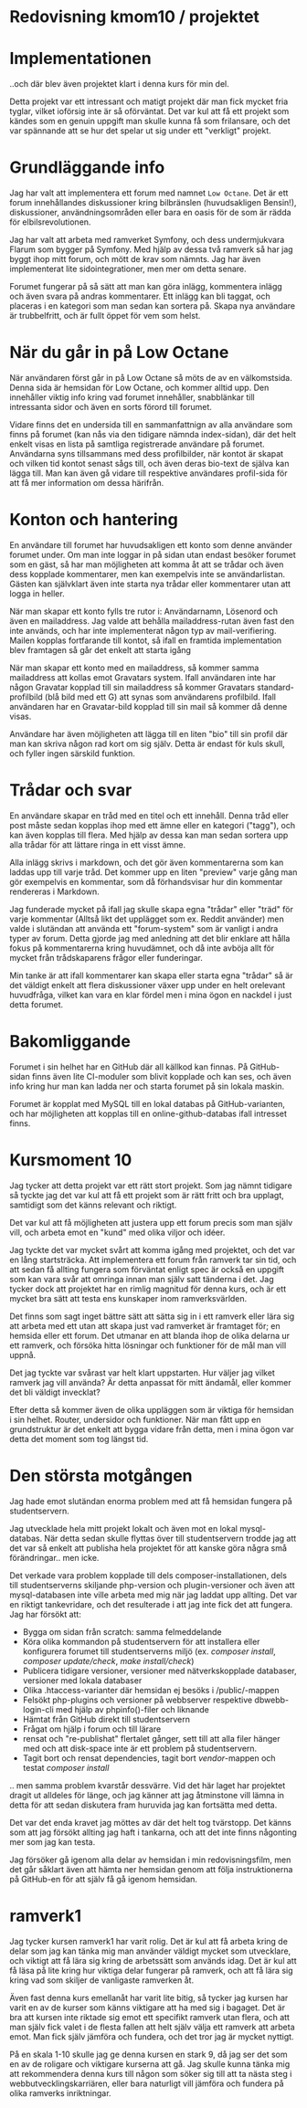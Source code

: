 ---
---
Redovisning kmom10 / projektet
=========================

# Implementationen

..och där blev även projektet klart i denna kurs för min del.

Detta projekt var ett intressant och matigt projekt där man fick mycket fria tyglar, vilket ioförsig inte är så oförväntat. Det var kul att få ett projekt som kändes som en genuin uppgift man skulle kunna få som frilansare, och det var spännande att se hur det spelar ut sig under ett "verkligt" projekt.

# Grundläggande info

Jag har valt att implementera ett forum med namnet `Low Octane`. Det är ett forum innehållandes diskussioner kring bilbränslen (huvudsakligen Bensin!), diskussioner, användningsområden eller bara en oasis för de som är rädda för elbilsrevolutionen.

Jag har valt att arbeta med ramverket Symfony, och dess undermjukvara Flarum som bygger på Symfony. Med hjälp av dessa två ramverk så har jag byggt ihop mitt forum, och mött de krav som nämnts. Jag har även implementerat lite sidointegrationer, men mer om detta senare.

Forumet fungerar på så sätt att man kan göra inlägg, kommentera inlägg och även svara på andras kommentarer. Ett inlägg kan bli taggat, och placeras i en kategori som man sedan kan sortera på. Skapa nya användare är trubbelfritt, och är fullt öppet för vem som helst.

# När du går in på Low Octane

När användaren först går in på Low Octane så möts de av en välkomstsida. Denna sida är hemsidan för Low Octane, och kommer alltid upp. Den innehåller viktig info kring vad forumet innehåller, snabblänkar till intressanta sidor och även en sorts förord till forumet.

Vidare finns det en undersida till en sammanfattnign av alla användare som finns på forumet (kan nås via den tidigare nämnda index-sidan), där det helt enkelt visas en lista på samtliga registrerade användare på forumet. Användarna syns tillsammans med dess profilbilder, när kontot är skapat och vilken tid kontot senast sågs till, och även deras bio-text de själva kan lägga till. Man kan även gå vidare till respektive användares profil-sida för att få mer information om dessa härifrån.

# Konton och hantering

En användare till forumet har huvudsakligen ett konto som denne använder forumet under. Om man inte loggar in på sidan utan endast besöker forumet som en gäst, så har man möjligheten att komma åt att se trådar och även dess kopplade kommentarer, men kan exempelvis inte se användarlistan. Gästen kan självklart även inte starta nya trådar eller kommentarer utan att logga in heller.

När man skapar ett konto fylls tre rutor i: Användarnamn, Lösenord och även en mailaddress. Jag valde att behålla mailaddress-rutan även fast den inte används, och har inte implementerat någon typ av mail-verifiering. Mailen kopplas fortfarande till kontot, så ifall en framtida implementation blev framtagen så går det enkelt att starta igång

När man skapar ett konto med en mailaddress, så kommer samma mailaddress att kollas emot Gravatars system. Ifall användaren inte har någon Gravatar kopplad till sin mailaddress så kommer Gravatars standard-profilbild (blå bild med ett G) att synas som användarens profilbild. Ifall användaren har en Gravatar-bild kopplad till sin mail så kommer då denne visas.

Användare har även möjligheten att lägga till en liten "bio" till sin profil där man kan skriva någon rad kort om sig själv. Detta är endast för kuls skull, och fyller ingen särskild funktion.

# Trådar och svar
En användare skapar en tråd med en titel och ett innehåll. Denna tråd eller post måste sedan kopplas ihop med ett ämne eller en kategori ("tagg"), och kan även kopplas till flera. Med hjälp av dessa kan man sedan sortera upp alla trådar för att lättare ringa in ett visst ämne.

Alla inlägg skrivs i markdown, och det gör även kommentarerna som kan laddas upp till varje tråd. Det kommer upp en liten "preview" varje gång man gör exempelvis en kommentar, som då förhandsvisar hur din kommentar rendereras i Markdown.

Jag funderade mycket på ifall jag skulle skapa egna "trådar" eller "träd" för varje kommentar (Alltså likt det upplägget som ex. Reddit använder) men valde i slutändan att använda ett "forum-system" som är vanligt i andra typer av forum. Detta gjorde jag med anledning att det blir enklare att hålla fokus på kommentarerna kring huvudämnet, och då inte avböja allt för mycket från trådskaparens frågor eller funderingar.

Min tanke är att ifall kommentarer kan skapa eller starta egna "trådar" så är det väldigt enkelt att flera diskussioner växer upp under en helt orelevant huvudfråga, vilket kan vara en klar fördel men i mina ögon en nackdel i just detta forumet.

# Bakomliggande

Forumet i sin helhet har en GitHub där all källkod kan finnas. På GitHub-sidan finns även lite CI-moduler som blivit kopplade och kan ses, och även info kring hur man kan ladda ner och starta forumet på sin lokala maskin.

Forumet är kopplat med MySQL till en lokal databas på GitHub-varianten, och har möjligheten att kopplas till en online-github-databas ifall intresset finns.

# Kursmoment 10

Jag tycker att detta projekt var ett rätt stort projekt. Som jag nämnt tidigare så tyckte jag det var kul att få ett projekt som är rätt fritt och bra upplagt, samtidigt som det känns relevant och riktigt.

Det var kul att få möjligheten att justera upp ett forum precis som man själv vill, och arbeta emot en "kund" med olika viljor och idéer.

Jag tyckte det var mycket svårt att komma igång med projektet, och det var en lång startsträcka. Att implementera ett forum från ramverk tar sin tid, och att sedan få allting fungera som förväntat enligt spec är också en uppgift som kan vara svår att omringa innan man själv satt tänderna i det. Jag tycker dock att projektet har en rimlig magnitud för denna kurs, och är ett mycket bra sätt att testa ens kunskaper inom ramverksvärlden.  

Det finns som sagt inget bättre sätt att sätta sig in i ett ramverk eller lära sig att arbeta med ett utan att skapa just vad ramverket är framtaget för; en hemsida eller ett forum. Det utmanar en att blanda ihop de olika delarna ur ett ramverk, och försöka hitta lösningar och funktioner för de mål man vill uppnå.

Det jag tyckte var svårast var helt klart uppstarten. Hur väljer jag vilket ramverk jag vill använda? Är detta anpassat för mitt ändamål, eller kommer det bli väldigt invecklat?

Efter detta så kommer även de olika uppläggen som är viktiga för hemsidan i sin helhet. Router, undersidor och funktioner. När man fått upp en grundstruktur är det enkelt att bygga vidare från detta, men i mina ögon var detta det moment som tog längst tid.

# Den största motgången

Jag hade emot slutändan enorma problem med att få hemsidan fungera på studentservern.

Jag utvecklade hela mitt projekt lokalt och även mot en lokal mysql-databas. När detta sedan skulle flyttas över till studentservern trodde jag att det var så enkelt att publisha hela projektet för att kanske göra några små förändringar.. men icke.

Det verkade vara problem kopplade till dels composer-installationen, dels till studentserverns skiljande php-version och plugin-versioner och även att mysql-databasen inte ville arbeta med mig när jag laddat upp allting. Det var en riktigt tankevridare, och det resulterade i att jag inte fick det att fungera. Jag har försökt att:

+ Bygga om sidan från scratch: samma felmeddelande
+ Köra olika kommandon på studentservern för att installera eller konfigurera forumet till studentserverns miljö (ex. *composer install*, *composer update/check*, *make install/check*)
+ Publicera tidigare versioner, versioner med nätverkskopplade databaser, versioner med lokala databaser
+ Olika .htaccess-varianter där hemsidan ej besöks i /public/-mappen
+ Felsökt php-plugins och versioner på webbserver respektive dbwebb-login-cli med hjälp av phpinfo()-filer och liknande
+ Hämtat från GitHub direkt till studentservern
+ Frågat om hjälp i forum och till lärare
+ rensat och "re-publishat" flertalet gånger, sett till att alla filer hänger med och att disk-space inte är ett problem på studentservern.
+ Tagit bort och rensat dependencies, tagit bort *vendor*-mappen och testat *composer install*

.. men samma problem kvarstår dessvärre. Vid det här laget har projektet dragit ut alldeles för länge, och jag känner att jag åtminstone vill lämna in detta för att sedan diskutera fram huruvida jag kan fortsätta med detta.

Det var det enda kravet jag möttes av där det helt tog tvärstopp. Det känns som att jag försökt allting jag haft i tankarna, och att det inte finns någonting mer som jag kan testa.

Jag försöker gå igenom alla delar av hemsidan i min redovisningsfilm, men det går såklart även att hämta ner hemsidan genom att följa instruktionerna på GitHub-en för att själv få gå igenom hemsidan.

# ramverk1

Jag tycker kursen ramverk1 har varit rolig. Det är kul att få arbeta kring de delar som jag kan tänka mig man använder väldigt mycket som utvecklare, och viktigt att få lära sig kring de arbetssätt som används idag. Det är kul att få läsa på lite kring hur viktiga delar fungerar på ramverk, och att få lära sig kring vad som skiljer de vanligaste ramverken åt.

Även fast denna kurs emellanåt har varit lite bitig, så tycker jag kursen har varit en av de kurser som känns viktigare att ha med sig i bagaget. Det är bra att kursen inte riktade sig emot ett specifikt ramverk utan flera, och att man själv fick valet i de flesta fallen att helt själv välja ett ramverk att arbeta emot. Man fick själv jämföra och fundera, och det tror jag är mycket nyttigt.

På en skala 1-10 skulle jag ge denna kursen en stark 9, då jag ser det som en av de roligare och viktigare kurserna att gå. Jag skulle kunna tänka mig att rekommendera denna kurs till någon som söker sig till att ta nästa steg i webbutvecklingskarriären, eller bara naturligt vill jämföra och fundera på olika ramverks inriktningar.
